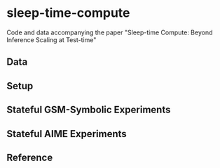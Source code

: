 # sleep-time-compute
Code and data accompanying the paper "Sleep-time Compute: Beyond Inference Scaling at Test-time" 

## Data
## Setup
## Stateful GSM-Symbolic Experiments
## Stateful AIME Experiments  
## Reference
